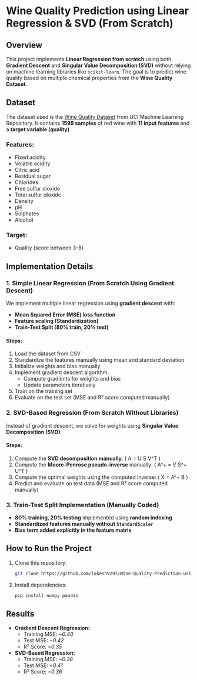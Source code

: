 # Wine Quality Prediction using Linear Regression & SVD (From Scratch)

## Overview
This project implements **Linear Regression from scratch** using both **Gradient Descent** and **Singular Value Decomposition (SVD)** without relying on machine learning libraries like `scikit-learn`. The goal is to predict wine quality based on multiple chemical properties from the **Wine Quality Dataset**.

## Dataset
The dataset used is the [Wine Quality Dataset](https://archive.ics.uci.edu/ml/machine-learning-databases/wine-quality/) from UCI Machine Learning Repository. It contains **1599 samples** of red wine with **11 input features** and a **target variable (quality)**.

### Features:
- Fixed acidity
- Volatile acidity
- Citric acid
- Residual sugar
- Chlorides
- Free sulfur dioxide
- Total sulfur dioxide
- Density
- pH
- Sulphates
- Alcohol

### Target:
- Quality (score between 3-8)

## Implementation Details
### 1. **Simple Linear Regression (From Scratch Using Gradient Descent)**
We implement multiple linear regression using **gradient descent** with:
- **Mean Squared Error (MSE) loss function**
- **Feature scaling (Standardization)**
- **Train-Test Split (80% train, 20% test)**

#### **Steps:**
1. Load the dataset from CSV
2. Standardize the features manually using mean and standard deviation
3. Initialize weights and bias manually
4. Implement gradient descent algorithm:
   - Compute gradients for weights and bias
   - Update parameters iteratively
5. Train on the training set
6. Evaluate on the test set (MSE and R² score computed manually)

### 2. **SVD-Based Regression (From Scratch Without Libraries)**
Instead of gradient descent, we solve for weights using **Singular Value Decomposition (SVD)**.

#### **Steps:**
1. Compute the **SVD decomposition manually**: \( A = U S V^T \)
2. Compute the **Moore-Penrose pseudo-inverse** manually: \( A^+ = V S^+ U^T \)
3. Compute the optimal weights using the computed inverse: \( X = A^+ B \)
4. Predict and evaluate on test data (MSE and R² score computed manually)

### 3. **Train-Test Split Implementation (Manually Coded)**
- **80% training, 20% testing** implemented using **random indexing**
- **Standardized features manually without `StandardScaler`**
- **Bias term added explicitly in the feature matrix**

## How to Run the Project
1. Clone this repository:
   ```bash
   git clone https://github.com/lokesh9297/Wine-Quality-Prediction-using-Linear-Regression-SVD-From-Scratch-.git
   ```
2. Install dependencies:
   ```bash
   pip install numpy pandas
   ```

## Results
- **Gradient Descent Regression:**
  - Training MSE: *~0.40*
  - Test MSE: *~0.42*
  - R² Score: *~0.35*
- **SVD-Based Regression:**
  - Training MSE: *~0.38*
  - Test MSE: *~0.41*
  - R² Score: *~0.36*
